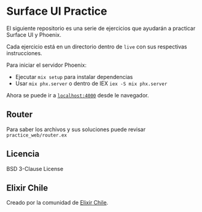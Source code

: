 # Surface UI Practice

El siguiente repositorio es una serie de ejercicios que ayudarán
a practicar Surface UI y Phoenix.

Cada ejercicio está en un directorio dentro de `live` con sus 
respectivas instrucciones.

Para iniciar el servidor Phoenix:

  * Ejecutar `mix setup` para instalar dependencias
  * Usar `mix phx.server` o dentro de IEX `iex -S mix phx.server`

Ahora se puede ir a [`localhost:4000`](http://localhost:4000) desde le navegador.

## Router

Para saber los archivos y sus soluciones puede revisar `practice_web/router.ex`

## Licencia

BSD 3-Clause License

## Elixir Chile

Creado por la comunidad de [Elixir Chile](https://elixircl.github.io).
